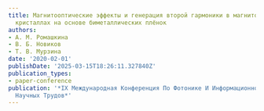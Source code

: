 ```yaml
---
title: Магнитооптические эффекты и генерация второй гармоники в магнитоплазмонных
  кристаллах на основе биметаллических плёнок
authors:
- А. М. Ромашкина
- В. Б. Новиков
- Т. В. Мурзина
date: '2020-02-01'
publishDate: '2025-03-15T18:26:11.327840Z'
publication_types:
- paper-conference
publication: '*IX Международная Конференция По Фотонике И Информационной Оптике Сборник
  Научных Трудов*'
---
```

